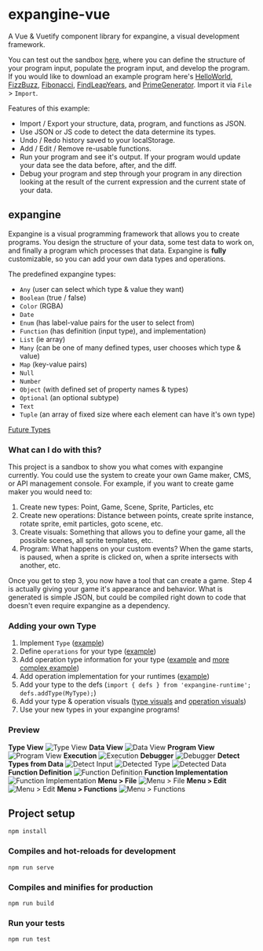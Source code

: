 # expangine-vue
A Vue & Vuetify component library for expangine, a visual development framework. 

You can test out the sandbox [here](https://expangine.github.io/expangine-vue/#/), where you can define the structure of your program input, populate the program input, and develop the program. If you would like to download an example program here's [HelloWorld](https://expangine.github.io/expangine-vue/examples/HelloWorld.json), [FizzBuzz](https://expangine.github.io/expangine-vue/examples/FizzBuzz.json), [Fibonacci](https://expangine.github.io/expangine-vue/examples/Fibonacci.json), [FindLeapYears](https://expangine.github.io/expangine-vue/examples/FindLeapYears.json), and [PrimeGenerator](https://expangine.github.io/expangine-vue/examples/PrimeGenerator.json). Import it via `File` > `Import`.

Features of this example:
- Import / Export your structure, data, program, and functions as JSON.
- Use JSON or JS code to detect the data determine its types.
- Undo / Redo history saved to your localStorage.
- Add / Edit / Remove re-usable functions.
- Run your program and see it's output. If your program would update your data see the data before, after, and the diff.
- Debug your program and step through your program in any direction looking at the result of the current expression and the current state of your data.

## expangine

Expangine is a visual programming framework that allows you to create programs. You design the structure of your data, some test data to work on, and finally a program which processes that data. Expangine is **fully** customizable, so you can add your own data types and operations.

The predefined expangine types:
- `Any` (user can select which type & value they want)
- `Boolean` (true / false)
- `Color` (RGBA)
- `Date`
- `Enum` (has label-value pairs for the user to select from)
- `Function` (has definition (input type), and implementation)
- `List` (ie array)
- `Many` (can be one of many defined types, user chooses which type & value)
- `Map` (key-value pairs)
- `Null`
- `Number`
- `Object` (with defined set of property names & types)
- `Optional` (an optional subtype)
- `Text`
- `Tuple` (an array of fixed size where each element can have it's own type)

[Future Types](https://github.com/expangine/expangine-runtime/issues?utf8=%E2%9C%93&q=is%3Aissue+is%3Aopen+Complex+Type)

### What can I do with this?

This project is a sandbox to show you what comes with expangine currently. You could use the system to create your own Game maker, CMS, or API management console. For example, if you want to create game maker you would need to:

1. Create new types: Point, Game, Scene, Sprite, Particles, etc
2. Create new operations: Distance between points, create sprite instance, rotate sprite, emit particles, goto scene, etc.
3. Create visuals: Something that allows you to define your game, all the possible scenes, all sprite templates, etc.
4. Program: What happens on your custom events? When the game starts, is paused, when a sprite is clicked on, when a sprite intersects with another, etc.

Once you get to step 3, you now have a tool that can create a game. Step 4 is actually giving your game it's appearance and behavior. What is generated is simple JSON, but could be compiled right down to code that doesn't even require expangine as a dependency.

### Adding your own Type
1. Implement `Type` ([example](https://github.com/expangine/expangine-runtime/blob/master/src/types/Number.ts#L23))
2. Define `operations`  for your type ([example](https://github.com/expangine/expangine-runtime/blob/master/src/ops/NumberOps.ts#L10))
3. Add operation type information for your type ([example](https://github.com/expangine/expangine-runtime/blob/master/src/ops/types/NumberOpsTypes.ts#L19) and [more complex example](https://github.com/expangine/expangine-runtime/blob/master/src/ops/types/ListOpsTypes.ts#L31))
4. Add operation implementation for your runtimes ([example](https://github.com/expangine/expangine-runtime-live/blob/master/src/number.ts#L8))
5. Add your type to the defs (`import { defs } from 'expangine-runtime'; defs.addType(MyType);`)
6. Add your type & operation visuals ([type visuals](https://github.com/expangine/expangine-vue/tree/master/src/runtime/types/number) and [operation visuals](https://github.com/expangine/expangine-vue/blob/master/src/runtime/ops/NumberOpsVisuals.ts#L5))
7. Use your new types in your expangine programs!


### Preview

**Type View**
![Type View](/docs/Type.png)
**Data View**
![Data View](/docs/Data.png)
**Program View**
![Program View](/docs/Program.png)
**Execution**
![Execution](/docs/Execution.png)
**Debugger**
![Debugger](/docs/Debugger.png)
**Detect Types from Data**
![Detect Input](/docs/Describe_Input.png)
![Detected Type](/docs/Describe_Type.png)
![Detected Data](/docs/Describe_Data.png)
**Function Definition**
![Function Definition](/docs/Function_Input.png)
**Function Implementation**
![Function Implementation](/docs/Function_Program.png)
**Menu > File**
![Menu > File](/docs/Menu_File.png)
**Menu > Edit**
![Menu > Edit](/docs/Menu_Edit.png)
**Menu > Functions**
![Menu > Functions](/docs/Menu_Functions.png)

## Project setup
```
npm install
```

### Compiles and hot-reloads for development
```
npm run serve
```

### Compiles and minifies for production
```
npm run build
```

### Run your tests
```
npm run test
```
